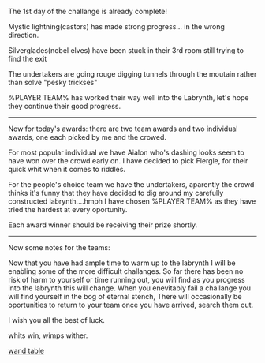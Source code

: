 The 1st day of the challange is already complete!


Mystic lightning(castors) has made strong progress... in the wrong direction.

Silverglades(nobel elves) have been stuck in their 3rd room still trying to find the exit

The undertakers are going rouge digging tunnels through the moutain rather than solve "pesky trickses"

%PLAYER TEAM% has worked their way well into the Labrynth, let's hope they continue their good progress.

-------------------------------------

Now for today's awards: there are two team awards and two individual awards, one each picked by me and the crowed. 

For most popular individual we have Aialon who's dashing looks seem to have won over the crowd early on.
I have decided to pick Flergle, for their quick whit when it comes to riddles.

For the people's choice team we have the undertakers, aparently the crowd thinks it's funny that they have decided to dig around my carefully constructed labrynth....hmph
I have chosen %PLAYER TEAM% as they have tried the hardest at every oportunity.

Each award winner should be receiving their prize shortly.

--------------------------------------

Now some notes for the teams:

Now that you have had ample time to warm up to the labrynth I will be enabling some of the more difficult challanges. So far there has been no risk of harm to yourself or time running out, you will find as you progress into the labrynth this will change. When you enevitably fail a challange you will find yourself in the bog of eternal stench, There will occasionally be oportunities to return to your team once you have arrived, search them out.

I wish you all the best of luck. 

whits win, wimps wither.

[wand table](https://chartopia.d12dev.com/en/chart/5525/)
